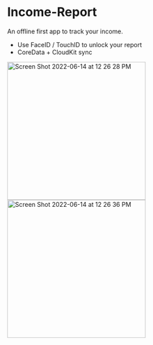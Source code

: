 # Income-Report
An offline first app to track your income.

- Use FaceID / TouchID to unlock your report
- CoreData + CloudKit sync


<img width="318" alt="Screen Shot 2022-06-14 at 12 26 28 PM" src="https://user-images.githubusercontent.com/34122139/173487474-14255cd6-dea3-45a8-9b99-e6e4a440e961.png">
<img width="318" alt="Screen Shot 2022-06-14 at 12 26 36 PM" src="https://user-images.githubusercontent.com/34122139/173487495-70506599-8dac-4622-b348-3fd39279f3cd.png">
